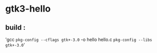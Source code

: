 # gtk3-hello

## build :

'gcc `pkg-config --cflags gtk+-3.0` -o hello hello.c `pkg-config --libs gtk+-3.0`'
